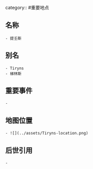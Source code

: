 category:: #重要地点
## 名称
	- 提壬斯
## 别名
	- Tiryns
	- 梯林斯
## 重要事件
	-
## 地图位置
	- ![](../assets/Tiryns-location.png)
## 后世引用
	-

